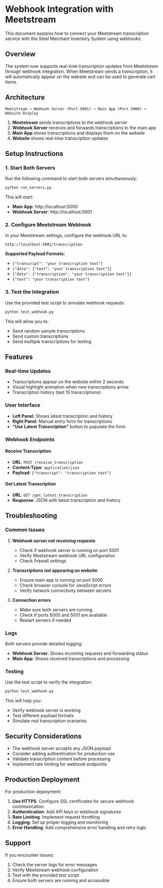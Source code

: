 # Webhook Integration with Meetstream

This document explains how to connect your Meetstream transcription service with the Steel Merchant Inventory System using webhooks.

## Overview

The system now supports real-time transcription updates from Meetstream through webhook integration. When Meetstream sends a transcription, it will automatically appear on the website and can be used to generate cart items.

## Architecture

```
Meetstream → Webhook Server (Port 5001) → Main App (Port 5000) → Website Display
```

1. **Meetstream** sends transcriptions to the webhook server
2. **Webhook Server** receives and forwards transcriptions to the main app
3. **Main App** stores transcriptions and displays them on the website
4. **Website** shows real-time transcription updates

## Setup Instructions

### 1. Start Both Servers

Run the following command to start both servers simultaneously:

```bash
python run_servers.py
```

This will start:
- **Main App**: http://localhost:5000
- **Webhook Server**: http://localhost:5001

### 2. Configure Meetstream Webhook

In your Meetstream settings, configure the webhook URL to:

```
http://localhost:5001/transcription
```

**Supported Payload Formats:**
- `{"transcript": "your transcription text"}`
- `{"data": {"text": "your transcription text"}}`
- `{"data": {"transcription": "your transcription text"}}`
- `{"text": "your transcription text"}`

### 3. Test the Integration

Use the provided test script to simulate webhook requests:

```bash
python test_webhook.py
```

This will allow you to:
- Send random sample transcriptions
- Send custom transcriptions
- Send multiple transcriptions for testing

## Features

### Real-time Updates
- Transcriptions appear on the website within 2 seconds
- Visual highlight animation when new transcriptions arrive
- Transcription history (last 10 transcriptions)

### User Interface
- **Left Panel**: Shows latest transcription and history
- **Right Panel**: Manual entry form for transcriptions
- **"Use Latest Transcription"** button to populate the form

### Webhook Endpoints

#### Receive Transcription
- **URL**: `POST /receive_transcription`
- **Content-Type**: `application/json`
- **Payload**: `{"transcript": "transcription text"}`

#### Get Latest Transcription
- **URL**: `GET /get_latest_transcription`
- **Response**: JSON with latest transcription and history

## Troubleshooting

### Common Issues

1. **Webhook server not receiving requests**
   - Check if webhook server is running on port 5001
   - Verify Meetstream webhook URL configuration
   - Check firewall settings

2. **Transcriptions not appearing on website**
   - Ensure main app is running on port 5000
   - Check browser console for JavaScript errors
   - Verify network connectivity between servers

3. **Connection errors**
   - Make sure both servers are running
   - Check if ports 5000 and 5001 are available
   - Restart servers if needed

### Logs

Both servers provide detailed logging:

- **Webhook Server**: Shows incoming requests and forwarding status
- **Main App**: Shows received transcriptions and processing

### Testing

Use the test script to verify the integration:

```bash
python test_webhook.py
```

This will help you:
- Verify webhook server is working
- Test different payload formats
- Simulate real transcription scenarios

## Security Considerations

- The webhook server accepts any JSON payload
- Consider adding authentication for production use
- Validate transcription content before processing
- Implement rate limiting for webhook endpoints

## Production Deployment

For production deployment:

1. **Use HTTPS**: Configure SSL certificates for secure webhook communication
2. **Authentication**: Add API keys or webhook signatures
3. **Rate Limiting**: Implement request throttling
4. **Logging**: Set up proper logging and monitoring
5. **Error Handling**: Add comprehensive error handling and retry logic

## Support

If you encounter issues:

1. Check the server logs for error messages
2. Verify Meetstream webhook configuration
3. Test with the provided test script
4. Ensure both servers are running and accessible 